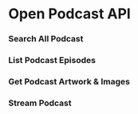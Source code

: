 # Open Podcast API

### Search All Podcast

### List Podcast Episodes

### Get Podcast Artwork & Images

### Stream Podcast

